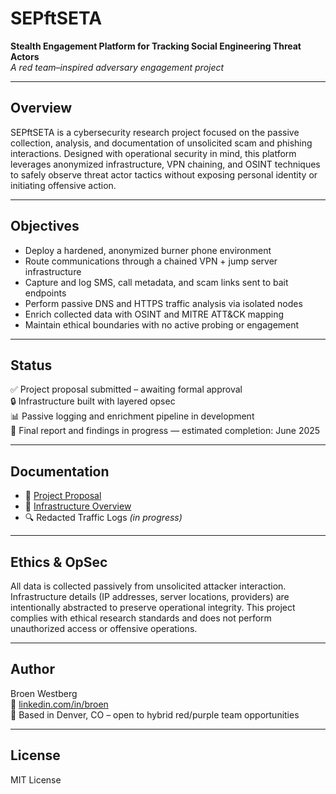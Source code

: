 # SEPftSETA

**Stealth Engagement Platform for Tracking Social Engineering Threat Actors**  
_A red team–inspired adversary engagement project_

---

## Overview

SEPftSETA is a cybersecurity research project focused on the passive collection, analysis, and documentation of unsolicited scam and phishing interactions. Designed with operational security in mind, this platform leverages anonymized infrastructure, VPN chaining, and OSINT techniques to safely observe threat actor tactics without exposing personal identity or initiating offensive action.

---

## Objectives

- Deploy a hardened, anonymized burner phone environment
- Route communications through a chained VPN + jump server infrastructure
- Capture and log SMS, call metadata, and scam links sent to bait endpoints
- Perform passive DNS and HTTPS traffic analysis via isolated nodes
- Enrich collected data with OSINT and MITRE ATT&CK mapping
- Maintain ethical boundaries with no active probing or engagement

---

## Status

✅ Project proposal submitted – awaiting formal approval  
🔒 Infrastructure built with layered opsec  
📊 Passive logging and enrichment pipeline in development  
🧠 Final report and findings in progress — estimated completion: June 2025

---

## Documentation

- 📄 [Project Proposal](docs/project_proposal.md)
- 📁 [Infrastructure Overview](docs/infrastructure.md)
- 🔍 Redacted Traffic Logs *(in progress)*

---

## Ethics & OpSec

All data is collected passively from unsolicited attacker interaction.  
Infrastructure details (IP addresses, server locations, providers) are intentionally abstracted to preserve operational integrity. This project complies with ethical research standards and does not perform unauthorized access or offensive operations.

---

## Author

Broen Westberg  
🔗 [linkedin.com/in/broen](https://linkedin.com/in/broen)  
📍 Based in Denver, CO – open to hybrid red/purple team opportunities

---

## License

MIT License
